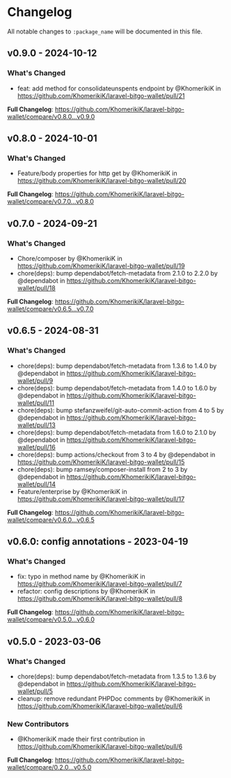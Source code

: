# Changelog

All notable changes to `:package_name` will be documented in this file.

## v0.9.0 - 2024-10-12

### What's Changed

* feat: add method for consolidateunspents endpoint by @KhomerikiK in https://github.com/KhomerikiK/laravel-bitgo-wallet/pull/21

**Full Changelog**: https://github.com/KhomerikiK/laravel-bitgo-wallet/compare/v0.8.0...v0.9.0

## v0.8.0 - 2024-10-01

### What's Changed

* Feature/body properties for http get by @KhomerikiK in https://github.com/KhomerikiK/laravel-bitgo-wallet/pull/20

**Full Changelog**: https://github.com/KhomerikiK/laravel-bitgo-wallet/compare/v0.7.0...v0.8.0

## v0.7.0 - 2024-09-21

### What's Changed

* Chore/composer by @KhomerikiK in https://github.com/KhomerikiK/laravel-bitgo-wallet/pull/19
* chore(deps): bump dependabot/fetch-metadata from 2.1.0 to 2.2.0 by @dependabot in https://github.com/KhomerikiK/laravel-bitgo-wallet/pull/18

**Full Changelog**: https://github.com/KhomerikiK/laravel-bitgo-wallet/compare/v0.6.5...v0.7.0

## v0.6.5 - 2024-08-31

### What's Changed

* chore(deps): bump dependabot/fetch-metadata from 1.3.6 to 1.4.0 by @dependabot in https://github.com/KhomerikiK/laravel-bitgo-wallet/pull/9
* chore(deps): bump dependabot/fetch-metadata from 1.4.0 to 1.6.0 by @dependabot in https://github.com/KhomerikiK/laravel-bitgo-wallet/pull/11
* chore(deps): bump stefanzweifel/git-auto-commit-action from 4 to 5 by @dependabot in https://github.com/KhomerikiK/laravel-bitgo-wallet/pull/13
* chore(deps): bump dependabot/fetch-metadata from 1.6.0 to 2.1.0 by @dependabot in https://github.com/KhomerikiK/laravel-bitgo-wallet/pull/16
* chore(deps): bump actions/checkout from 3 to 4 by @dependabot in https://github.com/KhomerikiK/laravel-bitgo-wallet/pull/15
* chore(deps): bump ramsey/composer-install from 2 to 3 by @dependabot in https://github.com/KhomerikiK/laravel-bitgo-wallet/pull/14
* Feature/enterprise by @KhomerikiK in https://github.com/KhomerikiK/laravel-bitgo-wallet/pull/17

**Full Changelog**: https://github.com/KhomerikiK/laravel-bitgo-wallet/compare/v0.6.0...v0.6.5

## v0.6.0: config annotations - 2023-04-19

### What's Changed

- fix: typo in method name by @KhomerikiK in https://github.com/KhomerikiK/laravel-bitgo-wallet/pull/7
- refactor: config descriptions by @KhomerikiK in https://github.com/KhomerikiK/laravel-bitgo-wallet/pull/8

**Full Changelog**: https://github.com/KhomerikiK/laravel-bitgo-wallet/compare/v0.5.0...v0.6.0

## v0.5.0 - 2023-03-06

### What's Changed

- chore(deps): bump dependabot/fetch-metadata from 1.3.5 to 1.3.6 by @dependabot in https://github.com/KhomerikiK/laravel-bitgo-wallet/pull/5
- cleanup: remove redundant PHPDoc comments by @KhomerikiK in https://github.com/KhomerikiK/laravel-bitgo-wallet/pull/6

### New Contributors

- @KhomerikiK made their first contribution in https://github.com/KhomerikiK/laravel-bitgo-wallet/pull/6

**Full Changelog**: https://github.com/KhomerikiK/laravel-bitgo-wallet/compare/0.2.0...v0.5.0
